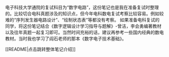 电子科技大学通院的复试科目为“数字电路”，这份笔记也是我在准备复试时整理的。比较切合电科真题涉及的知识点，但今年电科数电复试考察比较容易。例如较难的“序列发生器电路设计”、“绘制状态表”等都没有考察。
如果准备电科复试的同学，将这份笔记结合《数字逻辑设计学习指导与题解》-曾洁，李会勇编著教材以及往年真题一起复习即可。当然时间充裕的话，建议再参考一些国内经典的数电教材。当时我也学习了阎石老师的那本《数字电子技术基础》。

[[README|点击跳转整体笔记介绍]]